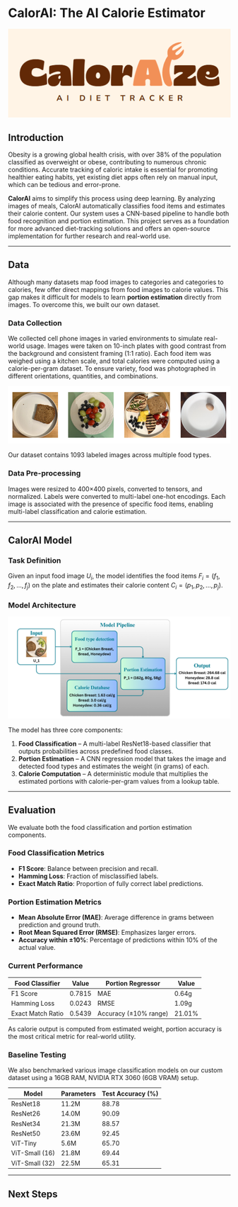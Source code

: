 # CalorAI: The AI Calorie Estimator

![Logo](items/logo_light.png)

## Introduction

Obesity is a growing global health crisis, with over 38% of the population classified as overweight or obese, contributing to numerous chronic conditions. Accurate tracking of caloric intake is essential for promoting healthier eating habits, yet existing diet apps often rely on manual input, which can be tedious and error-prone.

**CalorAI** aims to simplify this process using deep learning. By analyzing images of meals, CalorAI automatically classifies food items and estimates their calorie content. Our system uses a CNN-based pipeline to handle both food recognition and portion estimation. This project serves as a foundation for more advanced diet-tracking solutions and offers an open-source implementation for further research and real-world use.

---

## Data

Although many datasets map food images to categories and categories to calories, few offer direct mappings from food images to calorie values. This gap makes it difficult for models to learn **portion estimation** directly from images. To overcome this, we built our own dataset.

### Data Collection

We collected cell phone images in varied environments to simulate real-world usage. Images were taken on 10-inch plates with good contrast from the background and consistent framing (1:1 ratio). Each food item was weighed using a kitchen scale, and total calories were computed using a calorie-per-gram dataset. To ensure variety, food was photographed in different orientations, quantities, and combinations.

![Sample Data](items/example_data.png)

Our dataset contains 1093 labeled images across multiple food types.  

### Data Pre-processing

Images were resized to 400×400 pixels, converted to tensors, and normalized. Labels were converted to multi-label one-hot encodings. Each image is associated with the presence of specific food items, enabling multi-label classification and calorie estimation.

---

## CalorAI Model

### Task Definition

Given an input food image $U_i$, the model identifies the food items $F_i = (f_1, f_2, ..., f_j)$ on the plate and estimates their calorie content $C_i = (p_1, p_2, ..., p_j)$.

### Model Architecture

![Model Architecture](items/model.png)

The model has three core components:

1. **Food Classification** – A multi-label ResNet18-based classifier that outputs probabilities across predefined food classes.
2. **Portion Estimation** – A CNN regression model that takes the image and detected food types and estimates the weight (in grams) of each.
3. **Calorie Computation** – A deterministic module that multiplies the estimated portions with calorie-per-gram values from a lookup table.

---

## Evaluation

We evaluate both the food classification and portion estimation components.

### Food Classification Metrics

- **F1 Score**: Balance between precision and recall.
- **Hamming Loss**: Fraction of misclassified labels.
- **Exact Match Ratio**: Proportion of fully correct label predictions.

### Portion Estimation Metrics

- **Mean Absolute Error (MAE)**: Average difference in grams between prediction and ground truth.
- **Root Mean Squared Error (RMSE)**: Emphasizes larger errors.
- **Accuracy within ±10%**: Percentage of predictions within 10% of the actual value.

### Current Performance

| **Food Classifier**       | Value   | **Portion Regressor**         | Value     |
|--------------------------|---------|-------------------------------|-----------|
| F1 Score                 | 0.7815  | MAE                           | 0.64g     |
| Hamming Loss             | 0.0243  | RMSE                          | 1.09g     |
| Exact Match Ratio        | 0.5439  | Accuracy (±10% range)         | 21.01%    |

As calorie output is computed from estimated weight, portion accuracy is the most critical metric for real-world utility.

### Baseline Testing

We also benchmarked various image classification models on our custom dataset using a 16GB RAM, NVIDIA RTX 3060 (6GB VRAM) setup.

| **Model**         | **Parameters** | **Test Accuracy (%)** |
|-------------------|----------------|------------------------|
| ResNet18          | 11.2M          | 88.78                  |
| ResNet26          | 14.0M          | 90.09                  |
| ResNet34          | 21.3M          | 88.57                  |
| ResNet50          | 23.6M          | 92.45                  |
| ViT-Tiny          | 5.6M           | 65.70                  |
| ViT-Small (16)    | 21.8M          | 69.44                  |
| ViT-Small (32)    | 22.5M          | 65.31                  |

---

## Next Steps

